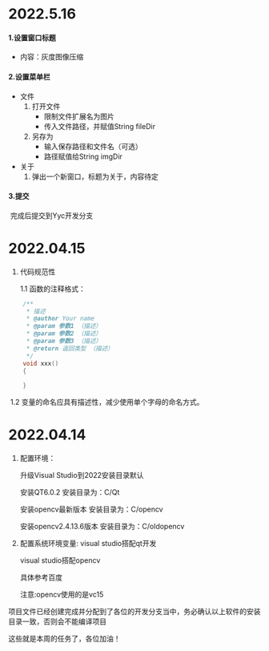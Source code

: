 # 2022.5.16

#### 1.设置窗口标题

* 内容：灰度图像压缩

#### 2.设置菜单栏

* 文件
  1. 打开文件
     * 限制文件扩展名为图片
     * 传入文件路径，并赋值String fileDir
  2. 另存为
     * 输入保存路径和文件名（可选）
     * 路径赋值给String imgDir
* 关于
  1. 弹出一个新窗口，标题为关于，内容待定
#### 3.提交

​	完成后提交到Yyc开发分支



# 2022.04.15

1. 代码规范性

   1.1 函数的注释格式：

```C++
    /**
     * 描述
     * @author Your name 
     * @param 参数1 （描述）
     * @param 参数2 （描述）
     * @param 参数3 （描述）
     * @return 返回类型 （描述）
     */
	void xxx()
    {
        
    }
```

​        1.2 变量的命名应具有描述性，减少使用单个字母的命名方式。

# 2022.04.14

1. 配置环境：

   升级Visual Studio到2022安装目录默认

   安装QT6.0.2 安装目录为：C/Qt

   安装opencv最新版本 安装目录为：C/opencv

   安装opencv2.4.13.6版本 安装目录为：C/oldopencv

2. 配置系统环境变量:
   visual studio搭配qt开发
   
   visual studio搭配opencv
   
   具体参考百度
   
   注意:opencv使用的是vc15

​    项目文件已经创建完成并分配到了各位的开发分支当中，务必确认以上软件的安装目录一致，否则会不能编译项目

这些就是本周的任务了，各位加油！
